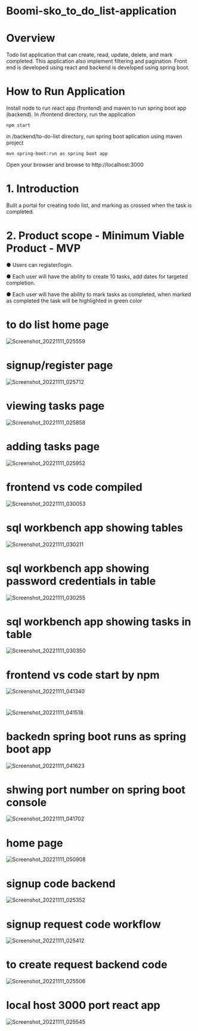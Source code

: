 # Boomi-sko_to_do_list-application
# Overview
Todo list application that can create, read, update, delete, and mark completed. This application also implement filtering and pagination. Front end is developed using react and backend is developed using spring boot.

# How to Run Application
Install node to run react app (frontend) and maven to run spring boot app (backend).
In /frontend directory, run the application


`npm start`

in /backend/to-do-list directory, run spring boot aplication using maven project


`mvn spring-boot:run as spring boot app`

Open your browser and browse to http://localhost:3000
# 1. Introduction
Built a portal for creating todo list, and marking as crossed when the task is completed.
# 2. Product scope - Minimum Viable Product - MVP
● Users can register/login.


● Each user will have the ability to create 10 tasks, add dates for targeted completion.


● Each user will have the ability to mark tasks as completed, when marked as completed the task will be highlighted in green color



# to do list home page
![Screenshot_20221111_025559](https://user-images.githubusercontent.com/80461983/201510334-33d34fc2-10ba-439d-9b17-4d06edc1bae3.png)



# signup/register page
![Screenshot_20221111_025712](https://user-images.githubusercontent.com/80461983/201510336-935773d6-e592-4059-aa26-4f87bb0f8f5c.png)

# viewing tasks page
![Screenshot_20221111_025858](https://user-images.githubusercontent.com/80461983/201510338-6ce0f0ec-3370-427f-a4a4-7e273caca68b.png)
# adding tasks page
![Screenshot_20221111_025952](https://user-images.githubusercontent.com/80461983/201510339-4a015f9b-260a-4a99-b3b2-824be0ac5afe.png)
# frontend vs code compiled
![Screenshot_20221111_030053](https://user-images.githubusercontent.com/80461983/201510341-a172d7f1-7810-4b92-bfe3-e0c96d966661.png)
# sql workbench app showing tables
![Screenshot_20221111_030211](https://user-images.githubusercontent.com/80461983/201510342-70c4cee3-4942-4587-a870-e284cd652b37.png)
# sql workbench app showing password credentials in table
![Screenshot_20221111_030255](https://user-images.githubusercontent.com/80461983/201510343-8759dcf6-68af-41ce-8e62-b7d043c80e06.png)
# sql workbench app showing tasks in table
![Screenshot_20221111_030350](https://user-images.githubusercontent.com/80461983/201510344-97b20bb4-a55f-4042-b5c3-d8348cabef7a.png)
# frontend vs code start by npm
![Screenshot_20221111_041340](https://user-images.githubusercontent.com/80461983/201510345-2ba7115e-2a17-4a2e-9893-43fa30966580.png)
# 
![Screenshot_20221111_041518](https://user-images.githubusercontent.com/80461983/201510346-56720763-c404-412f-933a-51906b63bb33.png)
# backedn spring boot runs as spring boot app
![Screenshot_20221111_041623](https://user-images.githubusercontent.com/80461983/201510347-9580fa97-cff3-44b8-b9f9-504af0fd8f8c.png)
# shwing port number on spring boot console
![Screenshot_20221111_041702](https://user-images.githubusercontent.com/80461983/201510349-4dc8be0e-21b5-455a-93fe-6baa047f1725.png)
# home page
![Screenshot_20221111_050908](https://user-images.githubusercontent.com/80461983/201510350-b88fe58c-1f89-416a-96d6-63a553cba869.png)
# signup code backend
![Screenshot_20221111_025352](https://user-images.githubusercontent.com/80461983/201510351-4c107eca-df2d-45c4-8ff0-9e955dd8992a.png)
# signup request code workflow
![Screenshot_20221111_025412](https://user-images.githubusercontent.com/80461983/201510352-9df3defe-fc9d-40c5-888d-18a91188238e.png)
# to create request backend code
![Screenshot_20221111_025506](https://user-images.githubusercontent.com/80461983/201510353-7d85ea45-3f3c-4b8f-95f6-38bd2f9b6048.png)
# local host 3000 port react app
![Screenshot_20221111_025545](https://user-images.githubusercontent.com/80461983/201510357-0c65eda9-544e-4f17-a7ff-95e48f3491f9.png)
